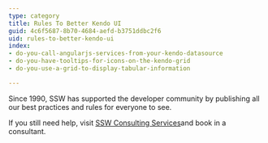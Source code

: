 ```yaml
---
type: category
title: Rules To Better Kendo UI
guid: 4c6f5687-8b70-4684-aefd-b3751ddbc2f6
uid: rules-to-better-kendo-ui
index:
- do-you-call-angularjs-services-from-your-kendo-datasource
- do-you-have-tooltips-for-icons-on-the-kendo-grid
- do-you-use-a-grid-to-display-tabular-information

---
```

Since 1990, SSW has supported the developer community by publishing all our best practices and rules for everyone to see.

If you still need help, visit [SSW Consulting Services](http&#58;//www.ssw.com.au/ssw/Consulting/Default.aspx)and book in a consultant.

